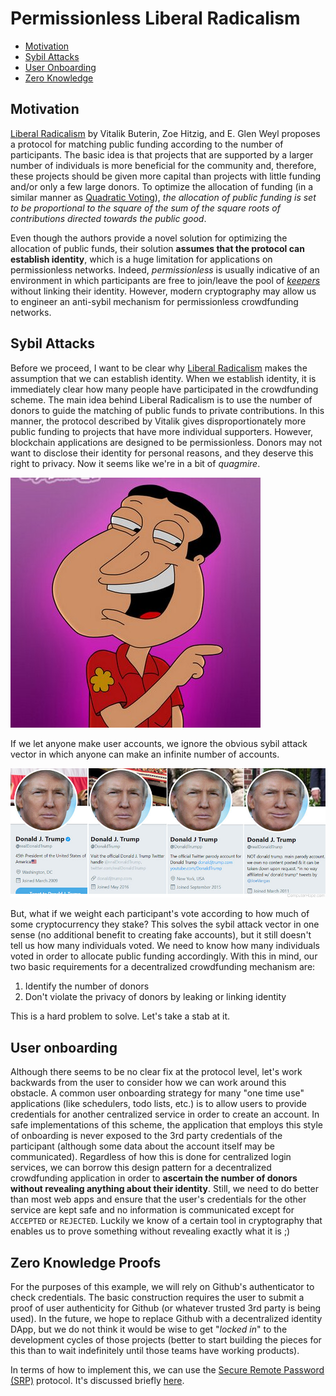 # Permissionless Liberal Radicalism

* [Motivation](#motivaion)
* [Sybil Attacks](#sybil)
* [User Onboarding](#user)
* [Zero Knowledge](#zkproof)

## Motivation <a name="motivation"></a>
[Liberal Radicalism](https://papers.ssrn.com/sol3/papers.cfm?abstract_id=3243656) by Vitalik Buterin, Zoe Hitzig, and E. Glen Weyl proposes a protocol for matching public funding according to the number of participants. The basic idea is that projects that are supported by a larger number of individuals is more beneficial for the community and, therefore, these projects should be given more capital than projects with little funding and/or only a few large donors. To optimize the allocation of funding (in a similar manner as [Quadratic Voting](http://ericposner.com/quadratic-voting/)), *the allocation of public funding is set to be proportional to the square of the sum of the square roots of contributions directed towards the public good*.

Even though the authors provide a novel solution for optimizing the allocation of public funds, their solution **assumes that the protocol can establish identity**, which is a huge limitation for applications on permissionless networks. Indeed, *permissionless* is usually indicative of an environment in which participants are free to join/leave the pool of *[keepers](https://medium.com/@rzurrer/keepers-workers-that-maintain-blockchain-networks-a40182615b66)* without linking their identity. However, modern cryptography may allow us to engineer an anti-sybil mechanism for permissionless crowdfunding networks. 

## Sybil Attacks <a name="sybil"></a>
Before we proceed, I want to be clear why [Liberal Radicalism](https://papers.ssrn.com/sol3/papers.cfm?abstract_id=3243656) makes the assumption that we can establish identity. When we establish identity, it is immediately clear how many people have participated in the crowdfunding scheme. The main idea behind Liberal Radicalism is to use the number of donors to guide the matching of public funds to private contributions. In this manner, the protocol described by Vitalik gives disproportionately more public funding to projects that have more individual supporters. However, blockchain applications are designed to be permissionless. Donors may not want to disclose their identity for personal reasons, and they deserve this right to privacy. Now it seems like we're in a bit of *quagmire*.

![Quagmire](assets/quagmire.jpg)

If we let anyone make user accounts, we ignore the obvious sybil attack vector in which anyone can make an infinite number of accounts. 

![Fake Accounts](assets/fake.jpg)

But, what if we weight each participant's vote according to how much of some cryptocurrency they stake? This solves the sybil attack vector in one sense (no additional benefit to creating fake accounts), but it still doesn't tell us how many individuals voted. We need to know how many individuals voted in order to allocate public funding accordingly. With this in mind, our two basic requirements for a decentralized crowdfunding mechanism are:
1. Identify the number of donors
2. Don't violate the privacy of donors by leaking or linking identity

This is a hard problem to solve. Let's take a stab at it.

## User onboarding <a name="user"></a>
Although there seems to be no clear fix at the protocol level, let's work backwards from the user to consider how we can work around this obstacle. A common user onboarding strategy for many "one time use" applications (like schedulers, todo lists, etc.) is to allow users to provide credentials for another centralized service in order to create an account. In safe implementations of this scheme, the application that employs this style of onboarding is never exposed to the 3rd party credentials of the participant (although some data about the account itself may be communicated). Regardless of how this is done for centralized login services, we can borrow this design pattern for a decentralized crowdfunding application in order to **ascertain the number of donors without revealing anything about their identity**. Still, we need to do better than most web apps and ensure that the user's credentials for the other service are kept safe and no information is communicated except for ```ACCEPTED``` or ```REJECTED```. Luckily we know of a certain tool in cryptography that enables us to prove something without revealing exactly what it is ;)

## Zero Knowledge Proofs <a name="zkproof"></a>
For the purposes of this example, we will rely on Github's authenticator to check credentials. The basic construction requires the user to submit a proof of user authenticity for Github (or whatever trusted 3rd party is being used). In the future, we hope to replace Github with a decentralized identity DApp, but we do not think it would be wise to get "*locked in*" to the development cycles of those projects (better to start building the pieces for this than to wait indefinitely until those teams have working products).

In terms of how to implement this, we can use the [Secure Remote Password (SRP)](https://en.wikipedia.org/wiki/Secure_Remote_Password_protocol) protocol. It's discussed briefly [here](https://crypto.stackexchange.com/a/26622). 
